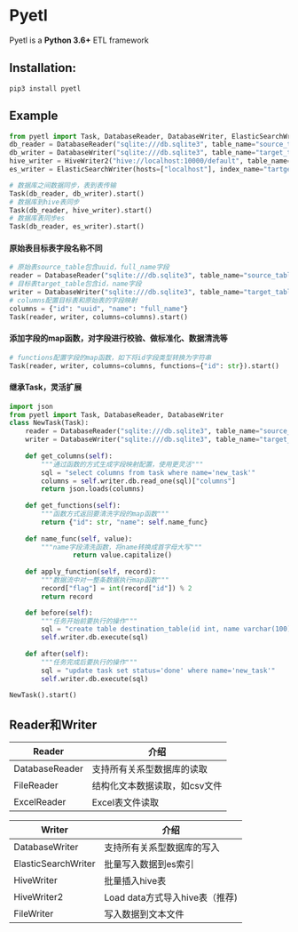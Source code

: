 # Pyetl

Pyetl is a **Python 3.6+** ETL framework

## Installation:
```shell script
pip3 install pyetl
```

## Example

```python
from pyetl import Task, DatabaseReader, DatabaseWriter, ElasticSearchWriter, HiveWriter2
db_reader = DatabaseReader("sqlite:///db.sqlite3", table_name="source_table")
db_writer = DatabaseWriter("sqlite:///db.sqlite3", table_name="target_table")
hive_writer = HiveWriter2("hive://localhost:10000/default", table_name="target_table")
es_writer = ElasticSearchWriter(hosts=["localhost"], index_name="tartget_index")

# 数据库之间数据同步，表到表传输
Task(db_reader, db_writer).start()
# 数据库到hive表同步
Task(db_reader, hive_writer).start()
# 数据库表同步es
Task(db_reader, es_writer).start()
```

#### 原始表目标表字段名称不同

```python
# 原始表source_table包含uuid，full_name字段
reader = DatabaseReader("sqlite:///db.sqlite3", table_name="source_table")
# 目标表target_table包含id，name字段
writer = DatabaseWriter("sqlite:///db.sqlite3", table_name="target_table")
# columns配置目标表和原始表的字段映射
columns = {"id": "uuid", "name": "full_name"}
Task(reader, writer, columns=columns).start()
```

#### 添加字段的map函数，对字段进行校验、做标准化、数据清洗等
```python
# functions配置字段的map函数，如下将id字段类型转换为字符串
Task(reader, writer, columns=columns, functions={"id": str}).start()
```

#### 继承Task，灵活扩展

```python
import json
from pyetl import Task, DatabaseReader, DatabaseWriter
class NewTask(Task):
    reader = DatabaseReader("sqlite:///db.sqlite3", table_name="source_table")
    writer = DatabaseWriter("sqlite:///db.sqlite3", table_name="target_table")
    
    def get_columns(self):
        """通过函数的方式生成字段映射配置，使用更灵活"""
        sql = "select columns from task where name='new_task'"
        columns = self.writer.db.read_one(sql)["columns"]
        return json.loads(columns)
      
    def get_functions(self):
        """函数方式返回要清洗字段的map函数"""
        return {"id": str, "name": self.name_func}
      
    def name_func(self, value):
        """name字段清洗函数，将name转换成首字母大写"""
				return value.capitalize()
      
    def apply_function(self, record):
        """数据流中对一整条数据执行map函数"""
        record["flag"] = int(record["id"]) % 2
        return record

    def before(self):
        """任务开始前要执行的操作"""
        sql = "create table destination_table(id int, name varchar(100))"
        self.writer.db.execute(sql)
    
    def after(self):
        """任务完成后要执行的操作"""
        sql = "update task set status='done' where name='new_task'"
        self.writer.db.execute(sql)

NewTask().start()
```

## Reader和Writer

| Reader         | 介绍                          |
| -------------- | ----------------------------- |
| DatabaseReader | 支持所有关系型数据库的读取    |
| FileReader     | 结构化文本数据读取，如csv文件 |
| ExcelReader    | Excel表文件读取               |

| Writer              | 介绍                       |
| ------------------- | -------------------------- |
| DatabaseWriter      | 支持所有关系型数据库的写入 |
| ElasticSearchWriter | 批量写入数据到es索引       |
| HiveWriter          | 批量插入hive表             |
| HiveWriter2         | Load data方式导入hive表（推荐) |
| FileWriter          | 写入数据到文本文件         |

 

